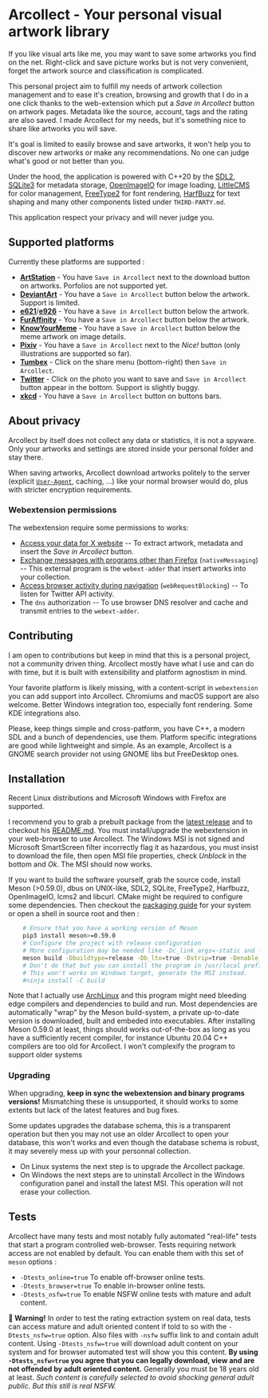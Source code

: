 # Arcollect - Your personal visual artwork library

If you like visual arts like me, you may want to save some artworks you find on the net. Right-click and save picture works but is not very convenient, forget the artwork source and classification is complicated.

This personal project aim to fulfill my needs of artwork collection management and to ease it's creation, browsing and growth that I do in a one click thanks to the web-extension which put a *Save in Arcollect* button on artwork pages. Metadata like the source, account, tags and the rating are also saved. I made Arcollect for my needs, but it's something nice to share like artworks you will save.

It's goal is limited to easily browse and save artworks, it won't help you to discover new artworks or make any recommendations. No one can judge what's good or not better than you.

Under the hood, the application is powered with C++20 by the [SDL2](https://www.libsdl.org/), [SQLite3](https://www.sqlite.org/) for metadata storage, [OpenImageIO](https://openimageio.readthedocs.org/) for image loading, [LittleCMS](https://littlecms.com/) for color management, [FreeType2](https://www.freetype.org/) for font rendering, [HarfBuzz](https://harfbuzz.github.io/) for text shaping and many other components listed under `THIRD-PARTY.md`.

This application respect your privacy and will never judge you.

## Supported platforms
Currently these platforms are supported :

* **[ArtStation](https://www.artstation.com/)** - You have `Save in Arcollect` next to the download button on artworks. Porfolios are not supported yet.
* **[DeviantArt](https://www.deviantart.com/)** - You have a `Save in Arcollect` button below the artwork. Support is limited.
* **[e621](https://e621.net/)**/**[e926](https://e926.net)** - You have a `Save in Arcollect` button below the artwork.
* **[FurAffinity](https://www.furaffinity.net/)** - You have a `Save in Arcollect` button below the artwork.
* **[KnowYourMeme](https://knowyourmeme.com/)** - You have a `Save in Arcollect` button below the meme artwork on image details.
* **[Pixiv](https://www.pixiv.com/)** - You have a `Save in Arcollect` next to the *Nice!* button (only illustrations are supported so far).
* **[Tumbex](https://www.tumbex.com/)** - Click on the share menu (bottom-right) then `Save in Arcollect`.
* **[Twitter](https://twitter.com/)** - Click on the photo you want to save and `Save in Arcollect` button appear in the bottom. Support is slightly buggy.
* **[xkcd](https://xkcd.com/)** - You have a `Save in Arcollect` button on buttons bars.

## About privacy
Arcollect by itself does not collect any data or statistics, it is not a spyware. Only your artworks and settings are stored inside your personal folder and stay there.

When saving artworks, Arcollect download artworks politely to the server (explicit [`User-Agent`](https://developer.mozilla.org/en-US/docs/Web/HTTP/Headers/User-Agent), caching, ...) like your normal browser would do, plus with stricter encryption requirements.

### Webextension permissions
The webextension require some permissions to works:

* [Access your data for X website](https://support.mozilla.org/en-US/kb/permission-request-messages-firefox-extensions#w_access-your-data-for-named-site) -- To extract artwork, metadata and insert the *Save in Arcollect* button.
* [Exchange messages with programs other than Firefox](https://support.mozilla.org/en-US/kb/permission-request-messages-firefox-extensions#w_exchange-messages-with-programs-other-than-firefox) (`nativeMessaging`) -- This external program is the `webext-adder` that insert artworks into your collection.
* [Access browser activity during navigation](https://support.mozilla.org/en-US/kb/permission-request-messages-firefox-extensions#w_access-browser-activity-during-navigation) (`webRequestBlocking`) -- To listen for Twitter API activity.
* The `dns` authorization -- To use browser DNS resolver and cache and transmit entries to the `webext-adder`.

## Contributing
I am open to contributions but keep in mind that this is a personal project, not a community driven thing. Arcollect mostly have what I use and can do with time, but it is built with extensibility and platform agnostism in mind.

Your favorite platform is likely missing, with a content-script in `webextension` you can add support into Arcollect.
Chromiums and macOS support are also welcome.
Better Windows integration too, especially font rendering.
Some KDE integrations also.

Please, keep things simple and cross-patform, you have C++, a modern SDL and a bunch of dependencies, use them. Platform specific integrations are good while lightweight and simple. As an example, Arcollect is a GNOME search provider not using GNOME libs but FreeDesktop ones.

## Installation
Recent Linux distributions and Microsoft Windows with Firefox are supported.

I recommend you to grab a prebuilt package from the [latest release](https://github.com/DevilishSpirits/arcollect/releases/tag/v0.26) and to checkout his [README.md](https://github.com/DevilishSpirits/arcollect/tree/v0.26#readme). You must install/upgrade the webextension in your web-browser to use Arcollect.
The Windows MSI is not signed and Microsoft SmartScreen filter incorrectly flag it as hazardous, you must insist to download the file, then open MSI file properties, check *Unblock* in the bottom and *Ok*. The MSI should now works.

If you want to build the software yourself, grab the source code, install Meson (>0.59.0), dbus on UNIX-like, SDL2, SQLite, FreeType2, Harfbuzz, OpenImageIO, lcms2 and libcurl. CMake might be required to configure some dependencies. Then checkout the [packaging guide](https://github.com/DevilishSpirits/arcollect/tree/master/packaging#readme) for your system or open a shell in source root and then :

```sh
	# Ensure that you have a working version of Meson
	pip3 install meson>=0.59.0
	# Configure the project with release configuration
	# More configuration may be needed like -Dc_link_args=-static and -Dcpp_link_args=-static
	meson build -Dbuildtype=release -Db_lto=true -Dstrip=true -Denable_webextension=false
	# Don't do that but you can install the program in /usr/local prefix
	# This won't works on Windows target, generate the MSI instead.
	#ninja install -C build
```

Note that I actually use [ArchLinux](https://archlinux.org/) and this program might need bleeding edge compilers and dependencies to build and run. Most dependencies are automatically "wrap" by the Meson build-system, a private up-to-date version is downloaded, built and embeded into executables. After installing Meson 0.59.0 at least, things should works out-of-the-box as long as you have a sufficiently recent compiler, for instance Ubuntu 20.04 C++ compilers are too old for Arcollect. I won't complexify the program to support older systems

### Upgrading
When upgrading, **keep in sync the webextension and binary programs versions!** Mismatching these is unsupported, it should works to some extents but lack of the latest features and bug fixes.

Some updates upgrades the database schema, this is a transparent operation but then you may not use an older Arcollect to open your database, this won't works and even though the database schema is robust, it may severely mess up with your personnal collection.

* On Linux systems the next step is to upgrade the Arcollect package.
* On Windows the next steps are to uninstall Arcollect in the Windows configuration panel and install the latest MSI. This operation will not erase your collection.

## Tests
Arcollect have many tests and most notably fully automated "real-life" tests that start a program controlled web-browser. Tests requiring network access are not enabled by default. You can enable them with this set of `meson` options :

* `-Dtests_online=true` To enable off-browser online tests.
* `-Dtests_browser=true` To enable in-browser online tests.
* `-Dtests_nsfw=true` To enable NSFW online tests with mature and adult content.

**🔞️ Warning!** In order to test the rating extraction system on real data, tests can access mature and adult oriented content if told to so with the `-Dtests_nsfw=true` option. Also files with `-nsfw` suffix link to and contain adult content. Using `-Dtests_nsfw=true` will download adult content on your system and for browser automated test will show you this content. **By using `-Dtests_nsfw=true` you agree that you can legally download, view and are not offended by adult oriented content.** Generally you must be 18 years old at least. *Such content is carefully selected to avoid shocking general adult public. But this still is real NSFW.*
